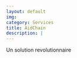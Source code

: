 ```yaml
---
layout: default
img:
category: Services
title: AidChain
description: |
---
```

Un solution revolutionnaire
